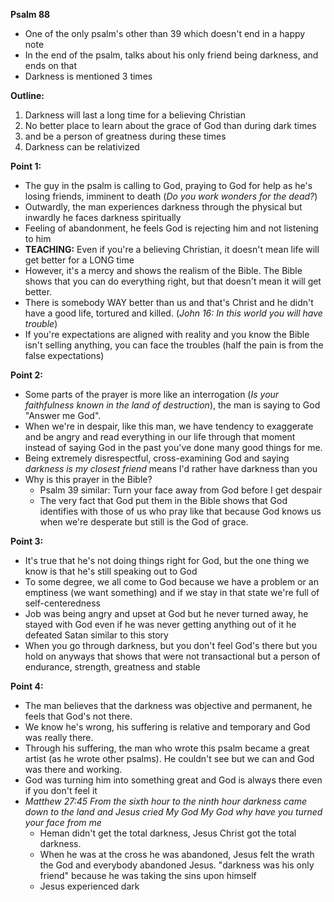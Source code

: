 
**Psalm 88**
- One of the only psalm's other than 39 which doesn't end in a happy note
- In the end of the psalm, talks about his only friend being darkness, and ends on that
- Darkness is mentioned 3 times

**Outline:**
1. Darkness will last a long time for a believing Christian
2. No better place to learn about the grace of God than during dark times 
3. and be a person of greatness during these times
4. Darkness can be relativized

**Point 1:**
- The guy in the psalm is calling to God, praying to God for help as he's losing friends, imminent to death (*Do you work wonders for the dead?*)
- Outwardly, the man experiences darkness through the physical but inwardly he faces darkness  spiritually
- Feeling of abandonment, he feels God is rejecting him and not listening to him
- **TEACHING:** Even if you're a believing Christian, it doesn't mean life will get better for a LONG time
- However, it's a mercy and shows the realism of the Bible. The Bible shows that you can do everything right, but that doesn't mean it will get better.
- There is somebody WAY better than us and that's Christ and he didn't have a good life, tortured and killed. (*John 16: In this world you will have trouble*)
- If you're expectations are aligned with reality and you know the Bible isn't selling anything, you can face the troubles (half the pain is from the false expectations)

**Point 2:**
- Some parts of the prayer is more like an interrogation (*Is your faithfulness known in the land of destruction*), the man is saying to God "Answer me God".
- When we're in despair, like this man, we have tendency to exaggerate and be angry and read everything in our life through that moment instead of saying God in the past you've done many good things for me.
- Being extremely disrespectful, cross-examining God and saying *darkness is my closest friend*  means I'd rather have darkness than you
- Why is this prayer in the Bible?
	- Psalm 39 similar: Turn your face away from God before I get despair
	- The very fact that God put them in the Bible shows that God identifies with those of us who pray like that because God knows us when we're desperate but still is the God of grace.

**Point 3:**
- It's true that he's not doing things right for God, but the one thing we know is that he's still speaking out to God
- To some degree, we all come to God because we have a problem or an emptiness (we want something) and if we stay in that state we're full of self-centeredness
- Job was being angry and upset at God but he never turned away, he stayed with God even if he was never getting anything out of it he defeated Satan similar to this story
- When you go through darkness, but you don't feel God's there but you hold on anyways that shows that were not transactional but a person of endurance, strength, greatness and stable

**Point 4:**
- The man believes that the darkness was objective and permanent, he feels that God's not there.
- We know he's wrong, his suffering is relative and temporary and God was really there. 
- Through his suffering, the man who wrote this psalm became a great artist (as he wrote other psalms). He couldn't see but we can and God was there and working.
- God was turning him into something great and God is always there even if you don't feel it
- *Matthew 27:45 From the sixth hour to the ninth hour darkness came down to the land and Jesus cried My God My God why have you turned your face from me*
	- Heman didn't get the total darkness, Jesus Christ got the total darkness.
	- When he was at the cross he was abandoned, Jesus felt the wrath the God and everybody abandoned Jesus. "darkness was his only friend" because he was taking the sins upon himself 
	- Jesus experienced dark
